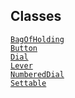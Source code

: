 ## Classes

<a href="../object/BagOfHolding.html#BagOfHolding"
target="main"><code>BagOfHolding</code></a>  
<a href="../object/Button.html#Button"
target="main"><code>Button</code></a>  
<a href="../object/Dial.html#Dial" target="main"><code>Dial</code></a>  
<a href="../object/Lever.html#Lever"
target="main"><code>Lever</code></a>  
<a href="../object/NumberedDial.html#NumberedDial"
target="main"><code>NumberedDial</code></a>  
<a href="../object/Settable.html#Settable"
target="main"><code>Settable</code></a>  
